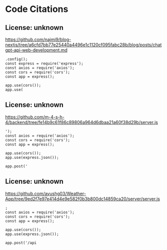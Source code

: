 # Code Citations

## License: unknown
https://github.com/najmi9/blog-nextjs/tree/a6cfd7bb77e25440a4496e1c1120cf095fabc28b/blog/posts/chatgpt-api-web-development.md

```
.config();
const express = require('express');
const axios = require('axios');
const cors = require('cors');
const app = express();

app.use(cors());
app.use(
```


## License: unknown
https://github.com/m-4-s-h-4/backend/tree/fe14b9c61f86c89806a964d6dbaa21a60f38d29b/server.js

```
');
const axios = require('axios');
const cors = require('cors');
const app = express();

app.use(cors());
app.use(express.json());

app.post('
```


## License: unknown
https://github.com/ayushg03/Weather-App/tree/9ed2f7e97e414d4e9e582f0b3b800dc14859ca20/server/server.js

```
;
const axios = require('axios');
const cors = require('cors');
const app = express();

app.use(cors());
app.use(express.json());

app.post('/api
```

